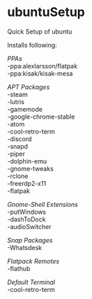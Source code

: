 # ubuntuSetup
Quick Setup of ubuntu

Installs following:

*PPAs* <br /> 
-ppa:alexlarsson/flatpak <br />
-ppa:kisak/kisak-mesa <br />

*APT Packages*<br />
-steam <br />
-lutris <br />
-gamemode <br />
-google-chrome-stable <br />
-atom <br />
-cool-retro-term <br />
-discord <br />
-snapd <br />
-piper <br />
-dolphin-emu <br />
-gnome-tweaks <br />
-rclone <br />
-freerdp2-x11<br />
-flatpak<br />

*Gnome-Shell Extensions* <br />
-putWindows <br />
-dashToDock <br />
-audioSwitcher <br />

*Snap Packages* <br />
-Whatsdesk <br />

*Flatpack Remotes* <br />
-flathub <br />

*Default Terminal* <br />
-cool-retro-term <br />
